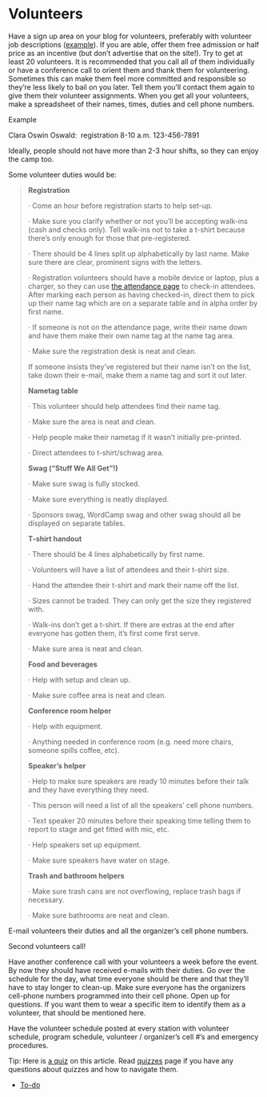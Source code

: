 # Volunteers

Have a sign up area on your blog for volunteers, preferably with volunteer job descriptions ([example](http://2011.sf.wordcamp.org/2011/08/02/call-for-volunteers/)). If you are able, offer them free admission or half price as an incentive (but don’t advertise that on the site!). Try to get at least 20 volunteers. It is recommended that you call all of them individually or have a conference call to orient them and thank them for volunteering. Sometimes this can make them feel more committed and responsible so they’re less likely to bail on you later. Tell them you’ll contact them again to give them their volunteer assignments. When you get all your volunteers, make a spreadsheet of their names, times, duties and cell phone numbers.

Example

Clara Oswin Oswald:  registration 8-10 a.m. 123-456-7891

Ideally, people should not have more than 2-3 hour shifts, so they can enjoy the camp too.

Some volunteer duties would be:

> **Registration**
> 
> · Come an hour before registration starts to help set-up.
> 
> · Make sure you clarify whether or not you’ll be accepting walk-ins (cash and checks only). Tell walk-ins not to take a t-shirt because there’s only enough for those that pre-registered.
> 
> · There should be 4 lines split up alphabetically by last name. Make sure there are clear, prominent signs with the letters.
> 
> · Registration volunteers should have a mobile device or laptop, plus a charger, so they can use [the attendance page](https://plan.wordcamp.org/2014/10/28/wordcamp-organizer-roles/) to check-in attendees. After marking each person as having checked-in, direct them to pick up their name tag which are on a separate table and in alpha order by first name.
> 
> · If someone is not on the attendance page, write their name down and have them make their own name tag at the name tag area.
> 
> · Make sure the registration desk is neat and clean.
> 
> If someone insists they’ve registered but their name isn’t on the list, take down their e-mail, make them a name tag and sort it out later.
> 
> **Nametag table**
> 
> · This volunteer should help attendees find their name tag.
> 
> · Make sure the area is neat and clean.
> 
> · Help people make their nametag if it wasn’t initially pre-printed.
> 
> · Direct attendees to t-shirt/schwag area.
> 
> **Swag (“Stuff We All Get”!)**
> 
> · Make sure swag is fully stocked.
> 
> · Make sure everything is neatly displayed.
> 
> · Sponsors swag, WordCamp swag and other swag should all be displayed on separate tables.
> 
> **T-shirt handout**
> 
> · There should be 4 lines alphabetically by first name.
> 
> · Volunteers will have a list of attendees and their t-shirt size.
> 
> · Hand the attendee their t-shirt and mark their name off the list.
> 
> · Sizes cannot be traded. They can only get the size they registered with.
> 
> · Walk-ins don’t get a t-shirt. If there are extras at the end after everyone has gotten them, it’s first come first serve.
> 
> · Make sure area is neat and clean.
> 
> **Food and beverages**
> 
> · Help with setup and clean up.
> 
> · Make sure coffee area is neat and clean.
> 
> **Conference room helper**
> 
> · Help with equipment.
> 
> · Anything needed in conference room (e.g. need more chairs, someone spills coffee, etc).
> 
> **Speaker’s helper**
> 
> · Help to make sure speakers are ready 10 minutes before their talk and they have everything they need.
> 
> · This person will need a list of all the speakers’ cell phone numbers.
> 
> · Text speaker 20 minutes before their speaking time telling them to report to stage and get fitted with mic, etc.
> 
> · Help speakers set up equipment.
> 
> · Make sure speakers have water on stage.
> 
> **Trash and bathroom helpers**
> 
> · Make sure trash cans are not overflowing, replace trash bags if necessary.
> 
> · Make sure bathrooms are neat and clean.

E-mail volunteers their duties and all the organizer’s cell phone numbers.

Second volunteers call!

Have another conference call with your volunteers a week before the event. By now they should have received e-mails with their duties. Go over the schedule for the day, what time everyone should be there and that they’ll have to stay longer to clean-up. Make sure everyone has the organizers cell-phone numbers programmed into their cell phone. Open up for questions. If you want them to wear a specific item to identify them as a volunteer, that should be mentioned here.

Have the volunteer schedule posted at every station with volunteer schedule, program schedule, volunteer / organizer’s cell #’s and emergency procedures.

Tip: Here is [a quiz](https://community-self-training.mystagingwebsite.com/quiz/volunteers-2/) on this article. Read [quizzes](https://make.wordpress.org/community/handbook/wordcamp-organizer/quizzes/) page if you have any questions about quizzes and how to navigate them.

*   [To-do](# "To-do")